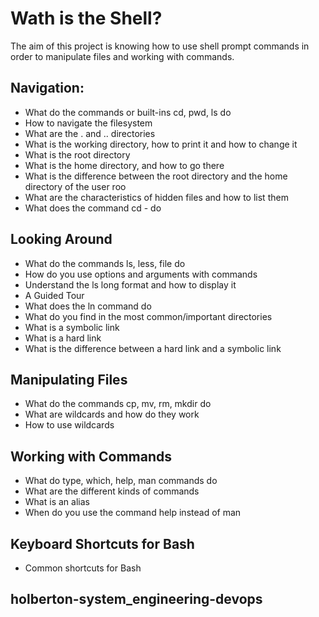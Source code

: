 # **Wath is the Shell?**

The aim of this project is knowing how to use shell prompt commands in order to manipulate files and working with commands.   

## Navigation:

* What do the commands or built-ins cd, pwd, ls do
* How to navigate the filesystem
* What are the . and .. directories
* What is the working directory, how to print it and how to change it
* What is the root directory
* What is the home directory, and how to go there
* What is the difference between the root directory and the home directory of the user roo
* What are the characteristics of hidden files and how to list them
* What does the command cd - do

## Looking Around

* What do the commands ls, less, file do
* How do you use options and arguments with commands
* Understand the ls long format and how to display it
* A Guided Tour
* What does the ln command do
* What do you find in the most common/important directories
* What is a symbolic link
* What is a hard link
* What is the difference between a hard link and a symbolic link

## Manipulating Files

* What do the commands cp, mv, rm, mkdir do
* What are wildcards and how do they work
* How to use wildcards

## Working with Commands

* What do type, which, help, man commands do
* What are the different kinds of commands
* What is an alias
* When do you use the command help instead of man

## Keyboard Shortcuts for Bash

* Common shortcuts for Bash

 
## holberton-system_engineering-devops
